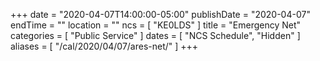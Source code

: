 +++
date = "2020-04-07T14:00:00-05:00"
publishDate = "2020-04-07"
endTime = ""
location = ""
ncs = [ "KE0LDS" ]
title = "Emergency Net"
categories = [ "Public Service" ]
dates = [ "NCS Schedule", "Hidden" ]
aliases = [ "/cal/2020/04/07/ares-net/" ]
+++
